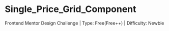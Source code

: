 # Single_Price_Grid_Component
Frontend Mentor Design Challenge | Type: Free(Free++) | Difficulty: Newbie

